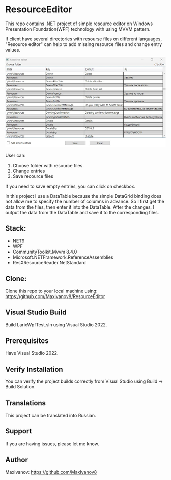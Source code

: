 # ResourceEditor
This repo contains .NET project of simple resource editor on Windows Presentation Foundation(WPF) technology with using MVVM pattern. 

If client have several directories with resourse files on different languages, "Resource editor" can help to add missing resource files and change entry values.

![alt text](ScreenShot.JPG)

User can:
1. Choose folder with resource files.
2. Change entries
3. Save recource files

If you need to save empty entries, you can click on checkbox.

In this project I use a DataTable because the simple DataGrid binding does not allow me to specify the number of columns in advance. So I first get the data from the files, then enter it into the DataTable. After the changes, I output the data from the DataTable and save it to the corresponding files.

## Stack:
- NET9
- WPF
- CommunityToolkit.Mvvm 8.4.0
- Microsoft.NETFramework.ReferenceAssemblies
- ResXResourceReader.NetStandard

## Clone:

Clone this repo to your local machine using: https://github.com/MaxIvanov8/ResourceEditor

## Visual Studio Build

Build LarixWpfTest.sln using Visual Studio 2022.

## Prerequisites
Have Visual Studio 2022.

## Verify Installation
You can verify the project builds correctly from Visual Studio using Build -> Build Solution.

## Translations
This project can be translated into Russian.

## Support
If you are having issues, please let me know.

## Author

MaxIvanov: https://github.com/MaxIvanov8
